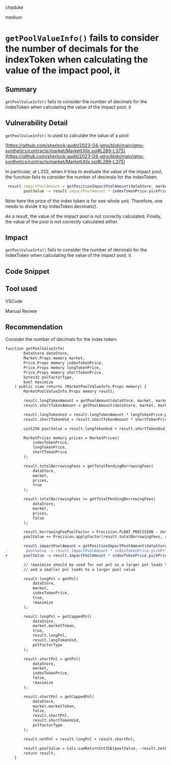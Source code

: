 chaduke

medium

# ``getPoolValueInfo()``  fails to consider the number of decimals for the indexToken when calculating the value of the impact pool, it

## Summary
``getPoolValueInfo()``  fails to consider the number of decimals for the indexToken when calculating the value of the impact pool, it

## Vulnerability Detail

``getPoolValueInfo()`` is used to calculate the value of a pool:

[https://github.com/sherlock-audit/2023-04-gmx/blob/main/gmx-synthetics/contracts/market/MarketUtils.sol#L289-L375](https://github.com/sherlock-audit/2023-04-gmx/blob/main/gmx-synthetics/contracts/market/MarketUtils.sol#L289-L375)

In particular, at L332, when it tries to evaluate the value of the impact pool, the function fails to consider the number of decimals for the indexToken:

```javascript
 result.impactPoolAmount = getPositionImpactPoolAmount(dataStore, market.marketToken);
        poolValue -= result.impactPoolAmount * indexTokenPrice.pickPrice(maximize);
```
Note here the price of the index token is for one whole unit. Therefore, one needs to divide it by indexToken.decimals().

As a result, the value of the impact pool is not correctly calculated. Finally, the value of the pool is not correctly calculated either. 


## Impact
``getPoolValueInfo()``  fails to consider the number of decimals for the indexToken when calculating the value of the impact pool, it

## Code Snippet

## Tool used
VSCode

Manual Review

## Recommendation
Consider the number of decimals for the index token:

```diff
function getPoolValueInfo(
        DataStore dataStore,
        Market.Props memory market,
        Price.Props memory indexTokenPrice,
        Price.Props memory longTokenPrice,
        Price.Props memory shortTokenPrice,
        bytes32 pnlFactorType,
        bool maximize
    ) public view returns (MarketPoolValueInfo.Props memory) {
        MarketPoolValueInfo.Props memory result;

        result.longTokenAmount = getPoolAmount(dataStore, market, market.longToken);
        result.shortTokenAmount = getPoolAmount(dataStore, market, market.shortToken);

        result.longTokenUsd = result.longTokenAmount * longTokenPrice.pickPrice(maximize);
        result.shortTokenUsd = result.shortTokenAmount * shortTokenPrice.pickPrice(maximize);

        uint256 poolValue = result.longTokenUsd + result.shortTokenUsd;

        MarketPrices memory prices = MarketPrices(
            indexTokenPrice,
            longTokenPrice,
            shortTokenPrice
        );

        result.totalBorrowingFees = getTotalPendingBorrowingFees(
            dataStore,
            market,
            prices,
            true
        );

        result.totalBorrowingFees += getTotalPendingBorrowingFees(
            dataStore,
            market,
            prices,
            false
        );

        result.borrowingFeePoolFactor = Precision.FLOAT_PRECISION - dataStore.getUint(Keys.BORROWING_FEE_RECEIVER_FACTOR);
        poolValue += Precision.applyFactor(result.totalBorrowingFees, result.borrowingFeePoolFactor);

        result.impactPoolAmount = getPositionImpactPoolAmount(dataStore, market.marketToken);
-        poolValue -= result.impactPoolAmount * indexTokenPrice.pickPrice(maximize);
+       poolValue -= result.impactPoolAmount * indexTokenPrice.pickPrice(maximize) / IERC20(market.indexToken).decimals();

        // !maximize should be used for net pnl as a larger pnl leads to a smaller pool value
        // and a smaller pnl leads to a larger pool value

        result.longPnl = getPnl(
            dataStore,
            market,
            indexTokenPrice,
            true,
            !maximize
        );

        result.longPnl = getCappedPnl(
            dataStore,
            market.marketToken,
            true,
            result.longPnl,
            result.longTokenUsd,
            pnlFactorType
        );

        result.shortPnl = getPnl(
            dataStore,
            market,
            indexTokenPrice,
            false,
            !maximize
        );

        result.shortPnl = getCappedPnl(
            dataStore,
            market.marketToken,
            false,
            result.shortPnl,
            result.shortTokenUsd,
            pnlFactorType
        );

        result.netPnl = result.longPnl + result.shortPnl;

        result.poolValue = Calc.sumReturnInt256(poolValue, -result.netPnl);
        return result;
    }
```
